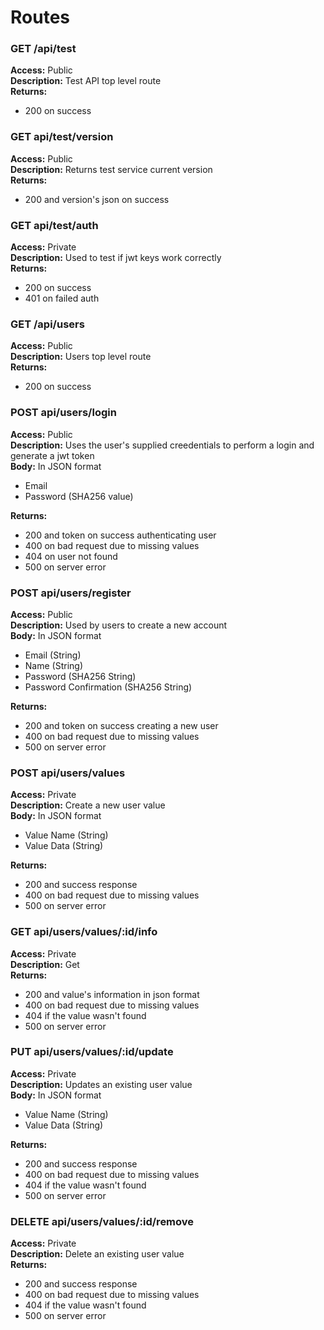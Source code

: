 # Routes

### GET /api/test
**Access:** Public \
**Description:** Test API top level route \
**Returns:**
  - 200 on success

### GET api/test/version
**Access:** Public \
**Description:** Returns test service current version \
**Returns:**
  - 200 and version's json on success

### GET api/test/auth
**Access:** Private \
**Description:** Used to test if jwt keys work correctly \
**Returns:**
  - 200 on success
  - 401 on failed auth

### GET /api/users
**Access:** Public \
**Description:** Users top level route \
**Returns:**
  - 200 on success

### POST api/users/login
**Access:** Public \
**Description:** Uses the user's supplied creedentials to perform a login and generate a jwt token \
**Body:** In JSON format
  - Email
  - Password (SHA256 value)

**Returns:**
  - 200 and token on success authenticating user
  - 400 on bad request due to missing values
  - 404 on user not found
  - 500 on server error

### POST api/users/register
**Access:** Public \
**Description:** Used by users to create a new account \
**Body:** In JSON format
  - Email (String)
  - Name (String)
  - Password (SHA256 String)
  - Password Confirmation (SHA256 String)

**Returns:**
  - 200 and token on success creating a new user
  - 400 on bad request due to missing values
  - 500 on server error

### POST api/users/values
**Access:** Private \
**Description:** Create a new user value \
**Body:** In JSON format
  - Value Name (String)
  - Value Data (String)
  
**Returns:**
  - 200 and success response
  - 400 on bad request due to missing values
  - 500 on server error

### GET api/users/values/:id/info
**Access:** Private \
**Description:** Get \
**Returns:**
  - 200 and value's information in json format
  - 400 on bad request due to missing values
  - 404 if the value wasn't found
  - 500 on server error

### PUT api/users/values/:id/update
**Access:** Private \
**Description:** Updates an existing user value \
**Body:** In JSON format
  - Value Name (String)
  - Value Data (String)

**Returns:**
  - 200 and success response
  - 400 on bad request due to missing values
  - 404 if the value wasn't found
  - 500 on server error

### DELETE api/users/values/:id/remove
**Access:** Private \
**Description:** Delete an existing user value \
**Returns:**
  - 200 and success response
  - 400 on bad request due to missing values
  - 404 if the value wasn't found
  - 500 on server error